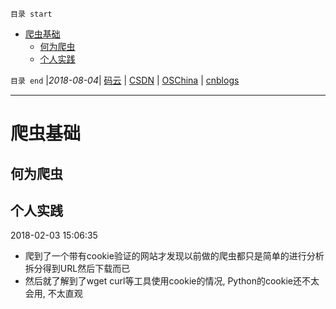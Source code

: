 `目录 start`
 
- [爬虫基础](#爬虫基础)
    - [何为爬虫](#何为爬虫)
    - [个人实践](#个人实践)

`目录 end` |_2018-08-04_| [码云](https://gitee.com/gin9) | [CSDN](http://blog.csdn.net/kcp606) | [OSChina](https://my.oschina.net/kcp1104) | [cnblogs](http://www.cnblogs.com/kuangcp)
****************************************
# 爬虫基础

## 何为爬虫

## 个人实践
2018-02-03 15:06:35
- 爬到了一个带有cookie验证的网站才发现以前做的爬虫都只是简单的进行分析拆分得到URL然后下载而已
- 然后就了解到了wget curl等工具使用cookie的情况, Python的cookie还不太会用, 不太直观

